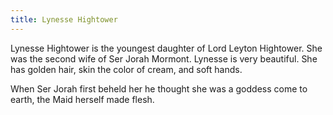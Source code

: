 ```yaml
---
title: Lynesse Hightower
---
```


Lynesse Hightower is the youngest daughter of Lord Leyton Hightower. She was the second wife of Ser Jorah Mormont. Lynesse is very beautiful. She has golden hair, skin the color of cream, and soft hands.

When Ser Jorah first beheld her he thought she was a goddess come to earth, the Maid herself made flesh. 


